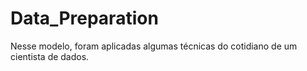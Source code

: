 # Data_Preparation
Nesse modelo, foram aplicadas algumas técnicas do cotidiano de um cientista de dados.
